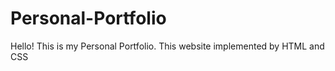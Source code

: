 # Personal-Portfolio
Hello! This is my Personal Portfolio. This website implemented by HTML and CSS
